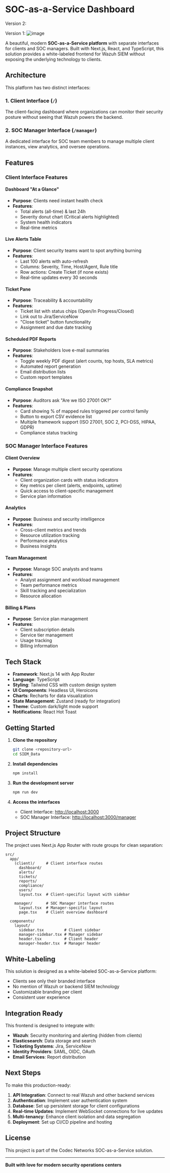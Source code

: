 # SOC-as-a-Service Dashboard

Version 2: 


Version 1:
![image](https://github.com/user-attachments/assets/3e9d7bcc-3e46-4955-8892-bf1005ccf5e1)


A beautiful, modern **SOC-as-a-Service platform** with separate interfaces for clients and SOC managers. Built with Next.js, React, and TypeScript, this solution provides a white-labeled frontend for Wazuh SIEM without exposing the underlying technology to clients.

## Architecture

This platform has two distinct interfaces:

### 1. Client Interface (`/`)
The client-facing dashboard where organizations can monitor their security posture without seeing that Wazuh powers the backend.

### 2. SOC Manager Interface (`/manager`)
A dedicated interface for SOC team members to manage multiple client instances, view analytics, and oversee operations.

## Features

### Client Interface Features

#### Dashboard "At a Glance"
- **Purpose**: Clients need instant health check
- **Features**: 
  - Total alerts (all-time) & last 24h
  - Severity donut chart (Critical alerts highlighted)
  - System health indicators
  - Real-time metrics

#### Live Alerts Table
- **Purpose**: Client security teams want to spot anything burning
- **Features**:
  - Last 100 alerts with auto-refresh
  - Columns: Severity, Time, Host/Agent, Rule title
  - Row actions: Create Ticket (if none exists)
  - Real-time updates every 30 seconds

#### Ticket Pane
- **Purpose**: Traceability & accountability
- **Features**:
  - Ticket list with status chips (Open/In Progress/Closed)
  - Link out to Jira/ServiceNow
  - "Close ticket" button functionality
  - Assignment and due date tracking

#### Scheduled PDF Reports
- **Purpose**: Stakeholders love e-mail summaries
- **Features**:
  - Toggle weekly PDF digest (alert counts, top hosts, SLA metrics)
  - Automated report generation
  - Email distribution lists
  - Custom report templates

#### Compliance Snapshot
- **Purpose**: Auditors ask "Are we ISO 27001 OK?"
- **Features**:
  - Card showing % of mapped rules triggered per control family
  - Button to export CSV evidence list
  - Multiple framework support (ISO 27001, SOC 2, PCI-DSS, HIPAA, GDPR)
  - Compliance status tracking

### SOC Manager Interface Features

#### Client Overview
- **Purpose**: Manage multiple client security operations
- **Features**:
  - Client organization cards with status indicators
  - Key metrics per client (alerts, endpoints, uptime)
  - Quick access to client-specific management
  - Service plan information

#### Analytics
- **Purpose**: Business and security intelligence
- **Features**:
  - Cross-client metrics and trends
  - Resource utilization tracking
  - Performance analytics
  - Business insights

#### Team Management
- **Purpose**: Manage SOC analysts and teams
- **Features**:
  - Analyst assignment and workload management
  - Team performance metrics
  - Skill tracking and specialization
  - Resource allocation

#### Billing & Plans
- **Purpose**: Service plan management
- **Features**:
  - Client subscription details
  - Service tier management
  - Usage tracking
  - Billing information

## Tech Stack

- **Framework**: Next.js 14 with App Router
- **Language**: TypeScript
- **Styling**: Tailwind CSS with custom design system
- **UI Components**: Headless UI, Heroicons
- **Charts**: Recharts for data visualization
- **State Management**: Zustand (ready for integration)
- **Theme**: Custom dark/light mode support
- **Notifications**: React Hot Toast

## Getting Started

1. **Clone the repository**
   ```bash
   git clone <repository-url>
   cd SIEM_Data
   ```

2. **Install dependencies**
   ```bash
   npm install
   ```

3. **Run the development server**
   ```bash
   npm run dev
   ```

4. **Access the interfaces**
   - Client Interface: [http://localhost:3000](http://localhost:3000)
   - SOC Manager Interface: [http://localhost:3000/manager](http://localhost:3000/manager)

## Project Structure

The project uses Next.js App Router with route groups for clean separation:

```
src/
  app/
    (client)/     # Client interface routes
      dashboard/
      alerts/
      tickets/
      reports/
      compliance/
      users/
      layout.tsx  # Client-specific layout with sidebar
    
    manager/      # SOC Manager interface routes
      layout.tsx  # Manager-specific layout
      page.tsx    # Client overview dashboard
  
  components/
    layout/
      sidebar.tsx         # Client sidebar
      manager-sidebar.tsx # Manager sidebar
      header.tsx          # Client header
      manager-header.tsx  # Manager header
```

## White-Labeling

This solution is designed as a white-labeled SOC-as-a-Service platform:
- Clients see only their branded interface
- No mention of Wazuh or backend SIEM technology
- Customizable branding per client
- Consistent user experience

## Integration Ready

This frontend is designed to integrate with:
- **Wazuh**: Security monitoring and alerting (hidden from clients)
- **Elasticsearch**: Data storage and search
- **Ticketing Systems**: Jira, ServiceNow
- **Identity Providers**: SAML, OIDC, OAuth
- **Email Services**: Report distribution

## Next Steps

To make this production-ready:
1. **API Integration**: Connect to real Wazuh and other backend services
2. **Authentication**: Implement user authentication system
3. **Database**: Set up persistent storage for client configurations
4. **Real-time Updates**: Implement WebSocket connections for live updates
5. **Multi-tenancy**: Enhance client isolation and data segregation
6. **Deployment**: Set up CI/CD pipeline and hosting

## License

This project is part of the Codec Networks SOC-as-a-Service solution.

---

**Built with love for modern security operations centers** 
